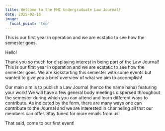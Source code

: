 ```yaml
---
title: Welcome to the MHC Undergraduate Law Journal!
date: 2025-02-16
image:
  focal_point: 'top'
---
```


This is our first year in operation and we are ecstatic to see how the semester goes.

<!--more-->

Hello! 

Thank you so much for displaying interest in being part of the Law Journal! This is our first year in operation and we are ecstatic to see how the semester goes. We are kickstarting this semester with some events but wanted to give you a brief overview of what we aim to accomplish! 

Our main aim is to publish a Law Journal (hence the name haha) featuring your work! We will have a few general body meetings dispersed throughout the semester during which you can attend and learn different ways to contribute. As indicated by the form, there are many ways one can contribute to the Journal and we are interested in channeling all that our members can offer. Stay tuned for more emails from us! 

That said, come to our first event!